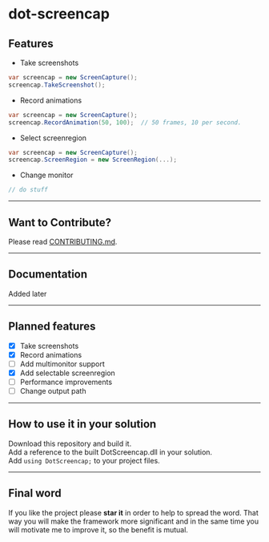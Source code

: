 # dot-screencap

## Features
+ Take screenshots

 ``` csharp
var screencap = new ScreenCapture();
screencap.TakeScreenshot();
 ```
+ Record animations  

 ``` csharp
var screencap = new ScreenCapture();
screencap.RecordAnimation(50, 100);  // 50 frames, 10 per second.
 ```

+ Select screenregion

 ``` csharp
var screencap = new ScreenCapture();
screencap.ScreenRegion = new ScreenRegion(...);
 ```

+ Change monitor  

 ``` csharp
// do stuff
 ```

***

## Want to Contribute?
Please read [CONTRIBUTING.md](https://github.com/Speisaa/dot-screencap/blob/master/CONTRIBUTING.md).

***

## Documentation
Added later

***

## Planned features
- [X] Take screenshots
- [X] Record animations
- [ ] Add multimonitor support
- [X] Add selectable screenregion
- [ ] Performance improvements
- [ ] Change output path

***

## How to use it in your solution
Download this repository and build it.  
Add a reference to the built DotScreencap.dll in your solution.  
Add `using DotScreencap;` to your project files.

***

## Final word
If you like the project please **star it** in order to help to spread the word. That way you will make the framework more significant and in the same time you will motivate me to improve it, so the benefit is mutual.
